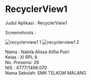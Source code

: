 # RecyclerView1

Judul Aplikasi : RecyclerView1

Screenshoots :

![recyclerview1 1](https://cloud.githubusercontent.com/assets/22170423/20039561/a9aeacaa-a478-11e6-881b-400327b54927.png)
![recyclerview1 2](https://cloud.githubusercontent.com/assets/22170423/20039572/dc1bc704-a478-11e6-921c-62024815a843.png)

Nama : Nabila Alissa Alifia Putri <br>
Kelas : XI RPL 6 <br>
No. Presensi: 26 <br>
NIS : 4777/1496.070 <br>
Nama Sekolah: SMK TELKOM MALANG<br>
